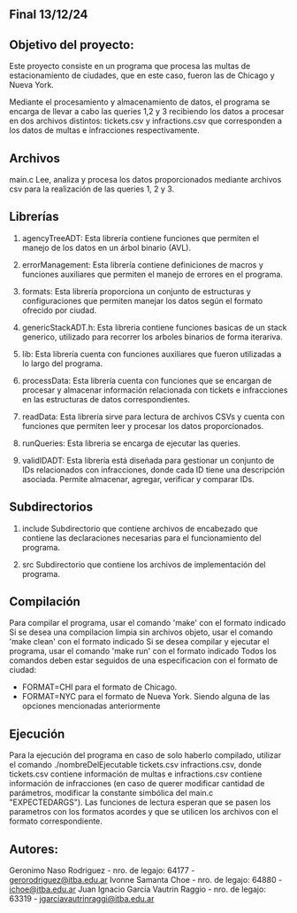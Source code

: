 ## Final 13/12/24

## Objetivo del proyecto: 
Este proyecto consiste en un programa que procesa las multas de estacionamiento de ciudades, que en este caso, fueron las de Chicago y Nueva York. 

Mediante el procesamiento y almacenamiento de datos, el programa se encarga de llevar a cabo las queries 1,2 y 3 recibiendo los datos a procesar en dos archivos distintos: tickets.csv y infractions.csv que corresponden a los datos de multas e infracciones respectivamente.

## Archivos
main.c
Lee, analiza y procesa los datos proporcionados mediante archivos csv para la realización de las queries 1, 2 y 3.

## Librerías
1. agencyTreeADT: 
Esta librería contiene funciones que permiten el manejo de los datos en un árbol binario (AVL).

2. errorManagement:
Esta librería contiene definiciones de macros y funciones auxiliares que permiten el manejo de errores en el programa.

3. formats:
Esta librería proporciona un conjunto de estructuras y configuraciones que permiten manejar los datos según el formato ofrecido por ciudad.

4. genericStackADT.h:
Esta libreria contiene funciones basicas de un stack generico, utilizado para recorrer los arboles binarios de forma iterariva.

5. lib:
Esta librería cuenta con funciones auxiliares que fueron utilizadas a lo largo del programa.

6. processData:
Esta librería cuenta con funciones que se encargan de procesar y almacenar información relacionada con tickets e infracciones en las estructuras de datos correspondientes.

7. readData:
Esta librería sirve para lectura de archivos CSVs y cuenta con funciones que permiten leer y procesar los datos proporcionados.

8. runQueries:
Esta libreria se encarga de ejecutar las queries.

9. validIDADT:
Esta librería está diseñada para gestionar un conjunto de IDs relacionados con infracciones, donde cada ID tiene una descripción asociada. Permite almacenar, agregar, verificar y comparar IDs.

## Subdirectorios 
1. include
Subdirectorio que contiene archivos de encabezado que contiene las declaraciones necesarias para el funcionamiento del programa.

2. src
Subdirectorio que contiene los archivos de implementación del programa.

## Compilación
Para compilar el programa, usar el comando 'make' con el formato indicado
Si se desea una compilacion limpia sin archivos objeto, usar el comando 'make clean' con el formato indicado
Si se desea compilar y ejecutar el programa, usar el comando 'make run' con el formato indicado
Todos los comandos deben estar seguidos de una especificacion con el formato de ciudad:
- <commando> FORMAT=CHI para el formato de Chicago.
- <commando> FORMAT=NYC para el formato de Nueva York.
Siendo <commando> alguna de las opciones mencionadas anteriormente

## Ejecución
Para la ejecución del programa en caso de solo haberlo compilado, utilizar el comando ./nombreDelEjecutable tickets.csv infractions.csv, donde tickets.csv contiene información de multas e infractions.csv contiene información de infracciones (en caso de querer modificar cantidad de parámetros, modificar la constante simbólica del main.c "EXPECTEDARGS"). Las funciones de lectura esperan que se pasen los parametros con los formatos acordes y que se utilicen los archivos con el formato correspondiente.

## Autores:
Geronimo Naso Rodriguez - nro. de legajo: 64177 - gerorodriguez@itba.edu.ar
Ivonne Samanta Choe - nro. de legajo: 64880 - ichoe@itba.edu.ar
Juan Ignacio Garcia Vautrin Raggio - nro. de legajo: 63319 - jgarciavautrinraggi@itba.edu.ar


